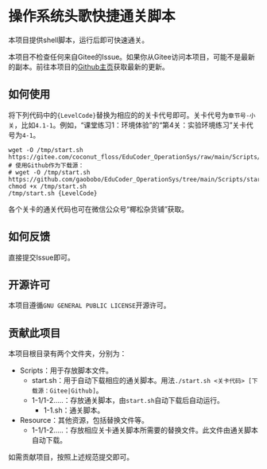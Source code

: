 # 操作系统头歌快捷通关脚本

本项目提供shell脚本，运行后即可快速通关。

本项目不检查任何来自Gitee的Issue。如果你从Gitee访问本项目，可能不是最新的副本。前往本项目的[Github主页](githun.com/gaobobo/EduCoder_OperationSys)获取最新的更新。

## 如何使用

将下列代码中的`{LevelCode}`替换为相应的的关卡代号即可。关卡代号为`章节号-小关`，比如`4.1-1`。例如，“课堂练习1：环境体验”的“第4关：实验环境练习”关卡代号为`4-1`。

```shell
wget -O /tmp/start.sh https://gitee.com/coconut_floss/EduCoder_OperationSys/raw/main/Scripts/start.sh
# 使用Github作为下载源：
# wget -O /tmp/start.sh https://github.com/gaobobo/EduCoder_OperationSys/tree/main/Scripts/start.sh
chmod +x /tmp/start.sh
/tmp/start.sh {LevelCode}
```

各个关卡的通关代码也可在微信公众号“椰松杂货铺”获取。

## 如何反馈

直接提交Issue即可。

## 开源许可

本项目遵循`GNU GENERAL PUBLIC LICENSE`开源许可。

## 贡献此项目

本项目根目录有两个文件夹，分别为：

- Scripts：用于存放脚本文件。
    - start.sh：用于自动下载相应的通关脚本。用法`./start.sh <关卡代码> [下载源：Gitee|Github]`。
    - 1-1/1-2.....：存放通关脚本，由`start.sh`自动下载后自动运行。
        - 1-1.sh：通关脚本。
- Resource：其他资源，包括替换文件等。
    - 1-1/1-2.....：存放相应关卡通关脚本所需要的替换文件。此文件由通关脚本自动下载。

如需贡献项目，按照上述规范提交即可。